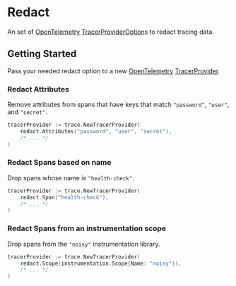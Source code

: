 # Redact

An set of [OpenTelemetry] [TracerProviderOption]s to redact tracing data.

## Getting Started

Pass your needed redact option to a new [OpenTelemetry] [TracerProvider].

### Redact Attributes

Remove attributes from spans that have keys that match `"password"`, `"user"`, and `"secret"`.

```go
tracerProvider := trace.NewTracerProvider(
	redact.Attributes("password", "user", "secret"),
	/* ... */
)
```

### Redact Spans based on name

Drop spans whose name is `"health-check"`.

```go
tracerProvider := trace.NewTracerProvider(
	redact.Span("health-check"),
	/* ... */
)
```

### Redact Spans from an instrumentation scope

Drop spans from the `"noisy"` instrumentation library.

```go
tracerProvider := trace.NewTracerProvider(
	redact.Scope(instrumentation.Scope{Name: "noisy"}),
	/* ... */
)
```

[OpenTelemetry]: https://opentelemetry.io/
[TracerProviderOption]: https://pkg.go.dev/go.opentelemetry.io/otel/sdk/trace#TracerProviderOption
[TracerProvider]: https://pkg.go.dev/go.opentelemetry.io/otel/sdk/trace#TracerProvider
